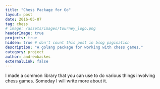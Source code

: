 ```yaml
---
title: "Chess Package for Go"
layout: post
date: 2016-05-07
tag: chess
# image: /assets/images/tourney_logo.png
headerImage: true
projects: true
hidden: true # don't count this post in blog pagination
description: "A golang package for working with chess games."
category: project
author: andrewbackes
externalLink: false
---
```


I made a common library that you can use to do various things involving chess games. Someday I will write more about it.
